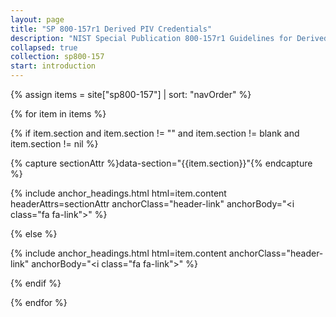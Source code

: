```yaml
---
layout: page
title: "SP 800-157r1 Derived PIV Credentials"
description: "NIST Special Publication 800-157r1 Guidelines for Derived Personal Identity Verification (PIV) Credentials"
collapsed: true
collection: sp800-157
start: introduction
---
```


{% assign items = site["sp800-157"] | sort: "navOrder" %}

{% for item in items %}

  {% if item.section and item.section != "" and item.section != blank and item.section != nil %}

{% capture sectionAttr %}data-section="{{item.section}}"{% endcapture %}

{% include anchor_headings.html html=item.content headerAttrs=sectionAttr anchorClass="header-link" anchorBody="<i class=\"fa fa-link\"></i>" %}

  {% else %}

{% include anchor_headings.html html=item.content anchorClass="header-link" anchorBody="<i class=\"fa fa-link\"></i>" %}

  {% endif %}

{% endfor %}
